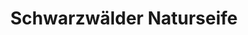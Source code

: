 ---
title: "Schwarzwälder Naturseife"
url: /st-georgen-im-schwarzwald/schwarzwaelder-naturseife/
shop: Allgemein
---